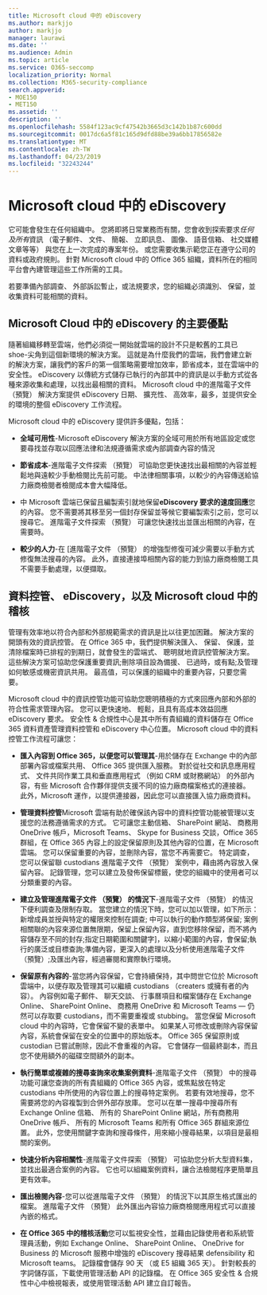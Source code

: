 ```yaml
---
title: Microsoft cloud 中的 eDiscovery
ms.author: markjjo
author: markjjo
manager: laurawi
ms.date: ''
ms.audience: Admin
ms.topic: article
ms.service: O365-seccomp
localization_priority: Normal
ms.collection: M365-security-compliance
search.appverid:
- MOE150
- MET150
ms.assetid: ''
description: ''
ms.openlocfilehash: 5584f123ac9cf47542b3665d3c142b1b87c600dd
ms.sourcegitcommit: 0017dc6a5f81c165d9dfd88be39a6bb17856582e
ms.translationtype: MT
ms.contentlocale: zh-TW
ms.lasthandoff: 04/23/2019
ms.locfileid: "32243244"
---
```

# <a name="ediscovery-in-the-microsoft-cloud"></a>Microsoft cloud 中的 eDiscovery

它可能會發生在任何組織中。 您將即將日常業務而有關，您會收到探索要求*任何及所有*資訊 （電子郵件、 文件、 簡報、 立即訊息、 圖像、 語音信箱、 社交媒體文章等等） 與您在上一次完成的專案年份。 或您需要收集示範您正在遵守公司的資料或政府規則。 針對 Microsoft cloud 中的 Office 365 組織，資料所在的相同平台會內建管理這些工作所需的工具。

若要準備內部調查、 外部訴訟暫止，或法規要求，您的組織必須識別、 保留，並收集資料可能相關的資料。


## <a name="key-benefits-of-ediscovery-in-the-microsoft-cloud"></a>Microsoft Cloud 中的 eDiscovery 的主要優點

隨著組織移轉至雲端，他們必須從一開始就雲端的設計不只是較舊的工具已 shoe-尖角到這個新環境的解決方案。 這就是為什麼我們的雲端，我們會建立新的解決方案，讓我們的客戶的第一個策略需要增加效率，節省成本，並在雲端中的安全性。 eDiscovery 以傳統方式儲存已執行的內部其中的資訊是以手動方式從各種來源收集和處理，以找出最相關的資料。 Microsoft cloud 中的進階電子文件 （預覽） 解決方案提供 eDiscovery 日期、 擴充性、 高效率，最多，並提供安全的環境的整個 eDiscovery 工作流程。

Microsoft cloud 中的 eDiscovery 提供許多優點，包括：

- **全域可用性**-Microsoft eDiscovery 解決方案的全域可用於所有地區設定或您要尋找並存取以回應法律和法規遵循需求或內部調查內容的情況

- **節省成本**-進階電子文件探索 （預覽） 可協助您更快速找出最相關的內容並輕鬆地與遠較少手動檢閱比先前可能。 中法律相關事項，以較少的內容傳送給協力廠商檢閱者檢閱成本會大幅降低。

- 中 Microsoft 雲端已保留且編製索引就地保留**eDiscovery 要求的速度回應**您的內容。 您不需要將其移至另一個封存保留並等候它要編製索引之前，您可以搜尋它。 進階電子文件探索 （預覽） 可讓您快速找出並匯出相關的內容，在需要時。

- **較少的人力**-在 [進階電子文件 （預覽） 的增強型修復可減少需要以手動方式修復無法搜尋的內容。 此外，直接連接埠相關內容的能力到協力廠商檢閱工具不需要手動處理，以便擷取。

## <a name="data-governance-ediscovery-and-audting-in-the-microsoft-cloud"></a>資料控管、 eDiscovery，以及 Microsoft cloud 中的稽核

管理有效率地以符合內部和外部規範需求的資訊是比以往更加困難。 解決方案的開頭有效的資訊控管。 在 Office 365 中，我們提供解決匯入、 保留、 保護，並清除檔案時已排程的到期日，就會發生的雲端式、 聰明就地資訊控管解決方案。 這些解決方案可協助您保護重要資訊;刪除項目設為備援、 已過時，或有點;及管理如何敏感或機密資訊共用。 最高值，可以保護的組織中的重要內容，只要您需要。

Microsoft cloud 中的資訊控管功能可協助您聰明積極的方式來回應內部和外部的符合性需求管理內容。 您可以更快速地、 輕鬆，且具有高成本效益回應 eDiscovery 要求。 安全性 & 合規性中心是其中所有貴組織的資料儲存在 Office 365 資料資產管理資料控管和 eDiscovery 中心位置。 Microsoft cloud 中的資料控管工作流程可讓您：

- **匯入內容到 Office 365，以便您可以管理其**-用於儲存在 Exchange 中的內部部署內容或檔案共用、 Office 365 提供匯入服務。 對於從社交和訊息應用程式、 文件共同作業工具和垂直應用程式 （例如 CRM 或財務網站） 的外部內容，有些 Microsoft 合作夥伴提供支援不同的協力廠商檔案格式的連接器。 此外，Microsoft 運作，以提供連接器，因此您可以直接匯入協力廠商資料。

- **管理資料控管**Microsoft 雲端有助於確保該內容中的資料控管功能被管理以支援您的法務遵循需求的方式。 它可讓您主動信箱、 SharePoint 網站、 商務用 OneDrive 帳戶，Microsoft Teams、 Skype for Business 交談，Office 365 群組，在 Office 365 內容上的設定保留原則及其他內容的位置，在 Microsoft 雲端。 您可以保留重要的內容，並刪除內容，當您不再需要它。 特定調查，您可以保留聯 custodians 進階電子文件 （預覽） 案例中，藉由將內容放入保留內容。 記錄管理，您可以建立及發佈保留標籤，使您的組織中的使用者可以分類重要的內容。
 
- **建立及管理進階電子文件 （預覽） 的情況下**-進階電子文件 （預覽） 的情況下便利調查及限制存取。 當您建立的情況下時，您可以加以管理，如下所示： 新增成員並授與特定的權限來控制在調查; 中可以執行的動作類型將保留; 案例相關聯的內容來源位置無限期，保留上保留內容，直到您移除保留，而不將內容儲存至不同的封存;指定日期範圍和關鍵字]，以縮小範圍的內容，會保留;執行的廣泛或目標查詢;準備內容，更深入的處理以及分析使用進階電子文件 （預覽）;及匯出內容，經過審閱和實際執行環境。

- **保留原有內容的**-當您將內容保留，它會持續保持，其中問世它位於 Microsoft 雲端中，以便存取及管理其可以繼續 custodians （creaters 或擁有者的內容）。 內容例如電子郵件、 聊天交談、 行事曆項目和檔案儲存在 Exchange Online、 SharePoint Online、 商務用 OneDrive 和 Microsoft Teams — 仍然可以存取要 custodians，而不需要重複或 stubbing。 當您保留 Microsoft cloud 中的內容時，它會保留不變的表單中。 如果某人可修改或刪除內容保留內容，系統會保留在安全的位置中的原始版本。 Office 365 保留原則或 custodian 已嘗試刪除，因此不會重複的內容。 它會儲存一個最終副本，而且您不使用額外的磁碟空間額外的副本。 

- **執行簡單或複雜的搜尋查詢來收集案例資料**-進階電子文件 （預覽） 中的搜尋功能可讓您查詢的所有貴組織的 Office 365 內容，或焦點放在特定 custodians 中所使用的內容位置上的搜尋特定案例。 若要有效地搜尋，您不需要將您的內容複製到合併外部存放庫。 您可以在單一搜尋中搜尋所有 Exchange Online 信箱、 所有的 SharePoint Online 網站，所有商務用 OneDrive 帳戶、 所有的 Microsoft Teams 和所有 Office 365 群組來源位置。 此外，您使用關鍵字查詢和搜尋條件，用來縮小搜尋結果，以項目是最相關的案例。

- **快速分析內容相關性**-進階電子文件探索 （預覽） 可協助您分析大型資料集，並找出最適合案例的內容。 它也可以組織案例資料，讓合法檢閱程序更簡單且更有效率。

- **匯出檢閱內容**-您可以從進階電子文件 （預覽） 的情況下以其原生格式匯出的檔案。 進階電子文件 （預覽） 此外匯出內容協力廠商檢閱應用程式可以直接內嵌的格式。
    
- **在 Office 365 中的稽核活動**您可以監視安全性，並藉由記錄使用者和系統管理員活動，例如 Exchange Online、 SharePoint Online、 OneDrive for Business 的 Microsoft 服務中增強的 eDiscovery 搜尋結果 defensibility 和 Microsoft teams。 記錄檔會儲存 90 天 （或 E5 組織 365 天）。 針對較長的字詞儲存區，下載使用管理活動 API 的記錄檔。 在 Office 365 安全性 & 合規性中心中檢視報表，或使用管理活動 API 建立自訂報告。
